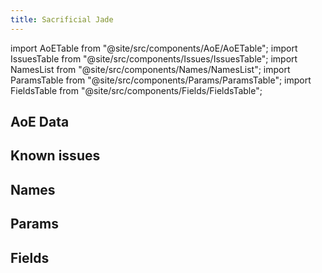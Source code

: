 ```yaml
---
title: Sacrificial Jade
---
```


import AoETable from "@site/src/components/AoE/AoETable";
import IssuesTable from "@site/src/components/Issues/IssuesTable";
import NamesList from "@site/src/components/Names/NamesList";
import ParamsTable from "@site/src/components/Params/ParamsTable";
import FieldsTable from "@site/src/components/Fields/FieldsTable";

## AoE Data

<AoETable item_key="sacrificialjade" data_src="weapon" />

## Known issues

<IssuesTable item_key="sacrificialjade" data_src="weapon" />

## Names

<NamesList item_key="sacrificialjade" data_src="weapon" />

## Params

<ParamsTable item_key="sacrificialjade" data_src="weapon" />

## Fields

<FieldsTable item_key="sacrificialjade" data_src="weapon" />
